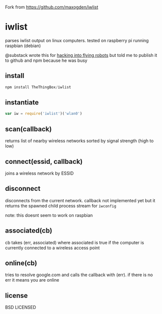 Fork from https://github.com/maxogden/iwlist

# iwlist

parses iwlist output on linux computers. tested on raspberry pi running raspbian (debian)

@substack wrote this for [hacking into flying robots](https://github.com/substack/virus-copter/blob/master/lib/iw.js) but told me to publish it to github and npm because he was busy

## install

```javascript
npm install TheThingBox/iwlist
```

## instantiate

```javascript
var iw = require('iwlist')('wlan0')
```

## scan(callback)

returns list of nearby wireless networks sorted by signal strength (high to low)

## connect(essid, callback)

joins a wireless network by ESSID

## disconnect

disconnects from the current network. callback not implemented yet but it returns the spawned child process stream for `iwconfig`

note: this doesnt seem to work on raspbian

## associated(cb)

cb takes (err, associated) where associated is true if the computer is currently connected to a wireless access point

## online(cb)

tries to resolve google.com and calls the callback with (err). if there is no err it means you are online

## license

BSD LICENSED
